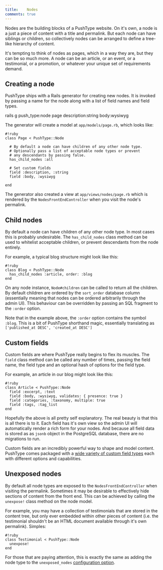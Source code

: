 ```yaml
---
title:    Nodes
comments: true
---
```


Nodes are the building blocks of a PushType website. On it's own, a node is a  just a piece of content with a title and permalink. But each node can have siblings or children, so collectively nodes can be arranged to define a tree-like hierarchy of content.

It's tempting to think of nodes as pages, which in a way they are, but they can be so much more. A node can be an article, or an event, or a testimonial, or a promotion, or whatever your unique set of requirements demand.

## Creating a node

PushType ships with a Rails generator for creating new nodes. It is invoked by passing a name for the node along with a list of field names and field types.

rails g push_type:node page description:string body:wysiwyg

The generator will create a model at `app/models/page.rb`, which looks like:

    #!ruby
    class Page < PushType::Node

      # By default a node can have children of any other node type.
      # Optionally pass a list of acceptable node types or prevent
      # any descendants by passing false.
      has_child_nodes :all

      # Set custom fields
      field :description, :string
      field :body, :wysiwyg

    end

The generator also created a view at `app/views/nodes/page.rb` which is rendered by the `NodesFrontEndController` when you visit the node's permalink.

## Child nodes

By default a node can have children of any other node type. In most cases this is probably undesirable. The `has_child_nodes` class method can be used to whitelist acceptable children, or prevent descendants from the node entirely.

For example, a typical blog structure might look like this:

    #!ruby
    class Blog < PushType::Node
      has_child_nodes :article, order: :blog
    end

On any node instance, `Node#children` can be called to return all the children. By default children are ordered by the `sort_order` database column (essentially meaning that nodes can be ordered arbitrarily through the admin UI). This behaviour can be overridden by passing an SQL fragment   to the `:order` option.

Note that in the example above, the `:order` option contains the symbol `:blog`. This is a bit of PushType shorthand magic, essentially translating as `['published_at DESC', 'created_at DESC']`

## Custom fields

Custom fields are where PushType really begins to flex its muscles. The `field` class method can be called any number of times, passing the field name, the field type and an optional hash of options for the field type.

For example, an article in our blog might look like this:

    #!ruby
    class Article < PushType::Node
      field :excerpt, :text
      field :body, :wysiwyg, validates: { presence: true }
      field :categories, :taxonomy, multiple: true
      field :tags, :tag_list
    end

Hopefully the above is all pretty self explanatory. The real beauty is that this is all there is to it. Each field has it's own view so the admin UI will automatically render a rich form for your nodes. And because all field data is stored as as `jsonb` object in the PostgreSQL database, there are no migrations to run.

Custom fields are an incredibly powerful way to shape and model content. PushType comes packaged with a [wide variety of custom field types](/docs/fields) each with different options and capabilities.

## Unexposed nodes

By default all node types are exposed to the `NodesFrontEndController` when visiting the permalink. Sometimes it may be desirable to effectively hide sections of content from the front end. This can be achieved by calling the `unexpose!` class method on the node model.

For example, you may have a collection of testimonials that are stored in the content tree, but only ever embedded within other pieces of content (i.e. the testimonial shouldn't be an HTML document available through it's own permalink). Simples:

    #!ruby
    class Testimonial < PushType::Node
      unexpose!
    end

For those that are paying attention, this is exactly the same as adding the node type to the `unexposed_nodes` [configuration option](/docs/configuration#unexposed-nodes).

